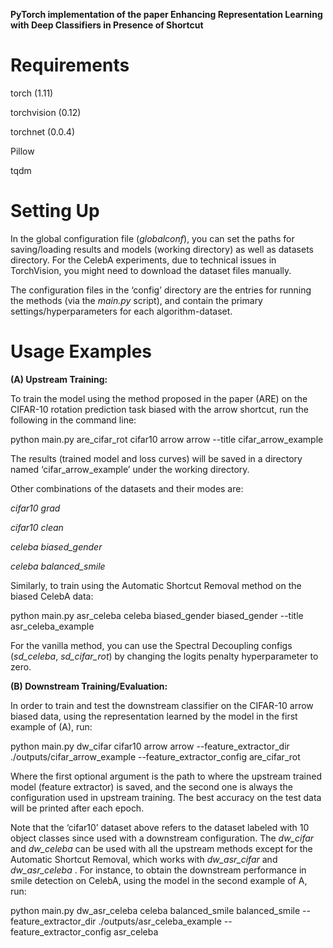 **PyTorch implementation of the paper Enhancing Representation Learning with Deep Classifiers in Presence of Shortcut**

# Requirements
torch (1.11)

torchvision (0.12)

torchnet (0.0.4)

Pillow

tqdm

# Setting Up
In the global configuration file (*globalconf*), you can set the paths for saving/loading results and models (working directory) as well as datasets directory.
For the CelebA experiments, due to technical issues in TorchVision, you might need to download the dataset files manually.

The configuration files in the ‘config’ directory are the entries for running the methods (via the *main.py* script), and contain the primary settings/hyperparameters for each algorithm-dataset. 

# Usage Examples

**(A) Upstream Training:**

To train the model using the method proposed in the paper (ARE) on the CIFAR-10 rotation prediction task biased with the arrow shortcut, run the following in the command line:

python main.py are_cifar_rot cifar10 arrow arrow --title cifar_arrow_example

The results (trained model and loss curves) will be saved in a directory named ‘cifar_arrow_example’ under the working directory.

Other combinations of the datasets and their modes are:

*cifar10 grad*

*cifar10 clean*

*celeba biased_gender*

*celeba balanced_smile*

 
 
Similarly, to train using the Automatic Shortcut Removal method on the biased CelebA data:

python main.py asr_celeba celeba biased_gender biased_gender --title asr_celeba_example

For the vanilla method, you can use the Spectral Decoupling configs (*sd_celeba*, *sd_cifar_rot*) by changing the logits penalty hyperparameter to zero.

**(B) Downstream Training/Evaluation:**

In order to train and test the downstream classifier on the CIFAR-10 arrow biased data, using the representation learned by the model in the first example of (A), run:

python main.py dw_cifar cifar10 arrow arrow --feature_extractor_dir ./outputs/cifar_arrow_example --feature_extractor_config are_cifar_rot

Where the first optional argument is the path to where the upstream trained model (feature extractor) is saved, and the second one is always the configuration used in upstream training. The best accuracy on the test data will be printed after each epoch.

Note that the ‘cifar10’ dataset above refers to the dataset labeled with 10 object classes since used with a downstream configuration. The *dw_cifar* and *dw_celeba* can be used with all the upstream methods except for the Automatic Shortcut Removal, which works with *dw_asr_cifar* and *dw_asr_celeba* . For instance, to obtain the downstream performance in smile detection on CelebA, using the model in the second example of A, run:

python main.py dw_asr_celeba celeba balanced_smile balanced_smile --feature_extractor_dir ./outputs/asr_celeba_example --feature_extractor_config asr_celeba
